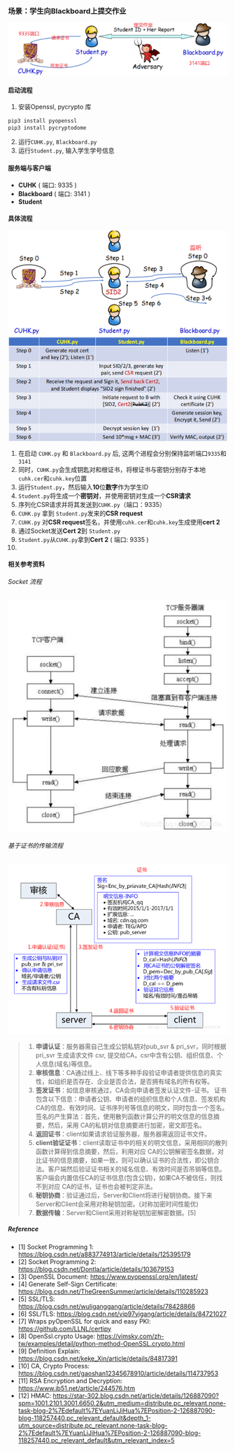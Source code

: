 ### 场景：学生向Blackboard上提交作业

![img.png](source/img.png)

#### 启动流程
1. 安装Openssl, pycrypto 库
```shell
pip3 install pyopenssl
pip3 install pycryptodome
```
2. 运行`CUHK.py`, `Blackboard.py`
3. 运行`Student.py`, 输入学生学号信息

#### 服务端与客户端
- **CUHK** ( 端口: 9335 )
- **Blackboard** ( 端口: 3141 )
- **Student**

#### 具体流程
![img_3.png](source/img_3.png)
![img_2.png](source/img_2.png)
1. 在启动 `CUHK.py` 和 `Blackboard.py` 后, 这两个进程会分别保持监听端口`9335`和`3141`
2. 同时，`CUHK.py`会生成钥匙对和根证书，将根证书与密钥分别存于本地`cuhk.cer`和`cuhk.key`位置
3. 运行`Student.py`，然后输入**10**位**数字**作为学生ID
4. `Student.py`将生成一个**密钥对**，并使用密钥对生成一个**CSR请求**
5. 序列化CSR请求并将其发送到`CUHK.py`（端口：9335）
6. `CUHK.py` 拿到 `Student.py`发来的**CSR request**
7. `CUHK.py` 对**CSR request**签名，并使用`cuhk.cer`和`cuhk.key`生成使用**cert 2**
8. 通过Socket发送**Cert 2**到 `Student.py`
9. `Student.py`从`CUHK.py`拿到**Cert 2** ( 端口: 9335 )
10. 


#### 相关参考资料
###### Socket 流程
![img_1.png](source/img_1.png)

###### 基于证书的传输流程
![img.png](source/img11123.png)
> 1. **申请认证**：服务器需自己生成公钥私钥对pub_svr & pri_svr，同时根据 pri_svr 生成请求文件 csr, 提交给CA，csr中含有公钥、组织信息、个人信息(域名)等信息。
> 2. **审核信息**：CA通过线上、线下等多种手段验证申请者提供信息的真实性，如组织是否存在、企业是否合法，是否拥有域名的所有权等。
> 3. **签发证书**：如信息审核通过，CA会向申请者签发认证文件-证书。
证书包含以下信息：申请者公钥、申请者的组织信息和个人信息、签发机构CA的信息、有效时间、证书序列号等信息的明文，同时包含一个签名。
签名的产生算法：首先，使用散列函数计算公开的明文信息的信息摘要，然后，采用 CA的私钥对信息摘要进行加密，密文即签名。
> 4. **返回证书**：client如果请求验证服务器，服务器需返回证书文件。
> 5. **client验证证书**：client读取证书中的相关的明文信息，采用相同的散列函数计算得到信息摘要，然后，利用对应 CA的公钥解密签名数据，对比证书的信息摘要，如果一致，则可以确认证书的合法性，即公钥合法。客户端然后验证证书相关的域名信息、有效时间是否吊销等信息。
客户端会内置信任CA的证书信息(包含公钥)，如果CA不被信任，则找不到对应 CA的证书，证书也会被判定非法。
> 6. **秘钥协商**：验证通过后，Server和Client将进行秘钥协商。接下来Server和Client会采用对称秘钥加密。(对称加密时间性能优)
> 7. **数据传输**：Server和Client采用对称秘钥加密解密数据。[5]

##### Reference
- [1]  Socket Programming 1: https://blog.csdn.net/a883774913/article/details/125395179
- [2]  Socket Programming 2: https://blog.csdn.net/Dontla/article/details/103679153
- [3]  OpenSSL Document: https://www.pyopenssl.org/en/latest/
- [4]  Generate Self-Sign Certificate: https://blog.csdn.net/TheGreenSummer/article/details/110285923
- [5]  SSL/TLS: https://blog.csdn.net/wuliganggang/article/details/78428866
- [6]  SSL/TLS: https://blog.csdn.net/vip97yigang/article/details/84721027
- [7]  Wraps pyOpenSSL for quick and easy PKI: https://github.com/LLNL/certipy
- [8]  OpenSsl.crypto Usage: https://vimsky.com/zh-tw/examples/detail/python-method-OpenSSL.crypto.html
- [9]  Definition Explain: https://blog.csdn.net/keke_Xin/article/details/84817391
- [10] CA, Crypto Process: https://blog.csdn.net/gaoshan12345678910/article/details/114737953
- [11] RSA Encryption and Decryption: https://www.jb51.net/article/244576.htm
- [12] HMAC: https://star-302.blog.csdn.net/article/details/126887090?spm=1001.2101.3001.6650.2&utm_medium=distribute.pc_relevant.none-task-blog-2%7Edefault%7EYuanLiJiHua%7EPosition-2-126887090-blog-118257440.pc_relevant_default&depth_1-utm_source=distribute.pc_relevant.none-task-blog-2%7Edefault%7EYuanLiJiHua%7EPosition-2-126887090-blog-118257440.pc_relevant_default&utm_relevant_index=5
